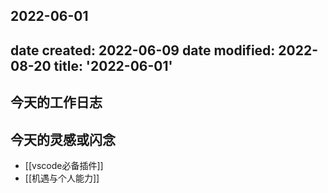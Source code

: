 2022-06-01
---
date created: 2022-06-09
date modified: 2022-08-20
title: '2022-06-01'
---

## 今天的工作日志

## 今天的灵感或闪念

- [[vscode必备插件]]
- [[机遇与个人能力]]

